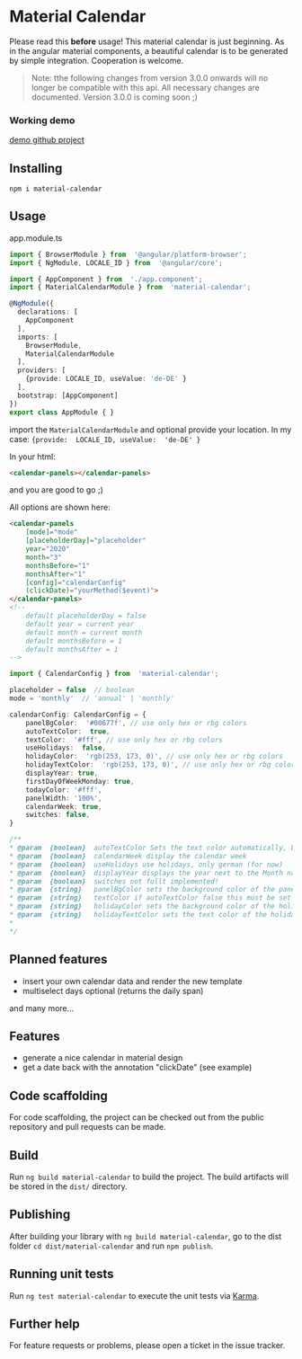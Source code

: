 # Material Calendar
Please read this **before** usage!
This material calendar is just beginning. As in the angular material components, a beautiful calendar is to be generated by simple integration. Cooperation is welcome.

> Note: tthe following changes from version 3.0.0 onwards will no longer be compatible with this api. All necessary changes are documented. Version 3.0.0 is coming soon ;)

### Working demo
[demo github project](https://github.com/eksrvb/material-calendar-demo)

## Installing
`npm i material-calendar`

## Usage
app.module.ts
``` typescript
import { BrowserModule } from  '@angular/platform-browser';
import { NgModule, LOCALE_ID } from  '@angular/core';

import { AppComponent } from  './app.component';
import { MaterialCalendarModule } from  'material-calendar';

@NgModule({
  declarations: [
    AppComponent
  ],
  imports: [
    BrowserModule,
    MaterialCalendarModule
  ],
  providers: [
    {provide: LOCALE_ID, useValue: 'de-DE' }
  ],
  bootstrap: [AppComponent]
})
export class AppModule { }
```
import the  `MaterialCalendarModule` and optional provide your location.
In my case: `{provide:  LOCALE_ID, useValue:  'de-DE' }`

In your html:
``` html
<calendar-panels></calendar-panels>
```
and you are good to go ;)

All options are shown here:

``` html
<calendar-panels
	[mode]="mode"
	[placeholderDay]="placeholder"
	year="2020"
	month="3" 
	monthsBefore="1"
	monthsAfter="1"
	[config]="calendarConfig"
	(clickDate)="yourMethod($event)">
</calendar-panels>
<!--
	default placeholderDay = false
	default year = current year
	default month = current month
	default monthsBefore = 1
	default monthsAfter = 1
-->
```
``` typescript
import { CalendarConfig } from  'material-calendar';

placeholder = false  // boolean
mode = 'monthly'  // 'annual' | 'monthly'

calendarConfig: CalendarConfig = {
	panelBgColor:  '#00677f', // use only hex or rbg colors
	autoTextColor:  true,
	textColor:  '#fff', // use only hex or rbg colors
	useHolidays:  false,
	holidayColor:  'rgb(253, 173, 0)', // use only hex or rbg colors
	holidayTextColor:  'rgb(253, 173, 0)', // use only hex or rbg colors
	displayYear: true,
    firstDayOfWeekMonday: true,
    todayColor: '#fff',
    panelWidth: '100%',
    calendarWeek: true,
    switches: false,
}
```
``` javascript
/**
* @param  {boolean}  autoTextColor Sets the text color automatically, based on the backgroud colors
* @param  {boolean}  calendarWeek display the calendar week
* @param  {boolean}  useHolidays use holidays, only german (for now)
* @param  {boolean}  displayYear displays the year next to the Month name
* @param  {boolean}  switches not fullt implemented!
* @param  {string}   panelBgColor sets the background color of the panel
* @param  {string}   textColor if autoTextColor false this must be set to a custom color
* @param  {string}   holidayColor sets the background color of the holiday field
* @param  {string}   holidayTextColor sets the text color of the holiday field
*
*/
```

## Planned features

- insert your own calendar data and render the new template
- multiselect days optional (returns the daily span)

and many more...

## Features

- generate a nice calendar in material design
- get a date back with the annotation "clickDate" (see example)

## Code scaffolding

For code scaffolding, the project can be checked out from the public repository and pull requests can be made.
  

## Build


Run `ng build material-calendar` to build the project. The build artifacts will be stored in the `dist/` directory.

## Publishing

After building your library with `ng build material-calendar`, go to the dist folder `cd dist/material-calendar` and run `npm publish`.

  

## Running unit tests

  

Run `ng test material-calendar` to execute the unit tests via [Karma](https://karma-runner.github.io).

  

## Further help
For feature requests or problems, please open a ticket in the issue tracker.